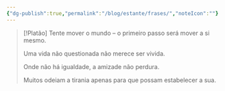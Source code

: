 ```yaml
---
{"dg-publish":true,"permalink":"/blog/estante/frases/","noteIcon":""}
---
```


> [!Platão]
> Tente mover o mundo – o primeiro passo será mover a si mesmo.
> 
> Uma vida não questionada não merece ser vivida. 
> 
> Onde não há igualdade, a amizade não perdura.
> 
> Muitos odeiam a tirania apenas para que possam estabelecer a sua.

